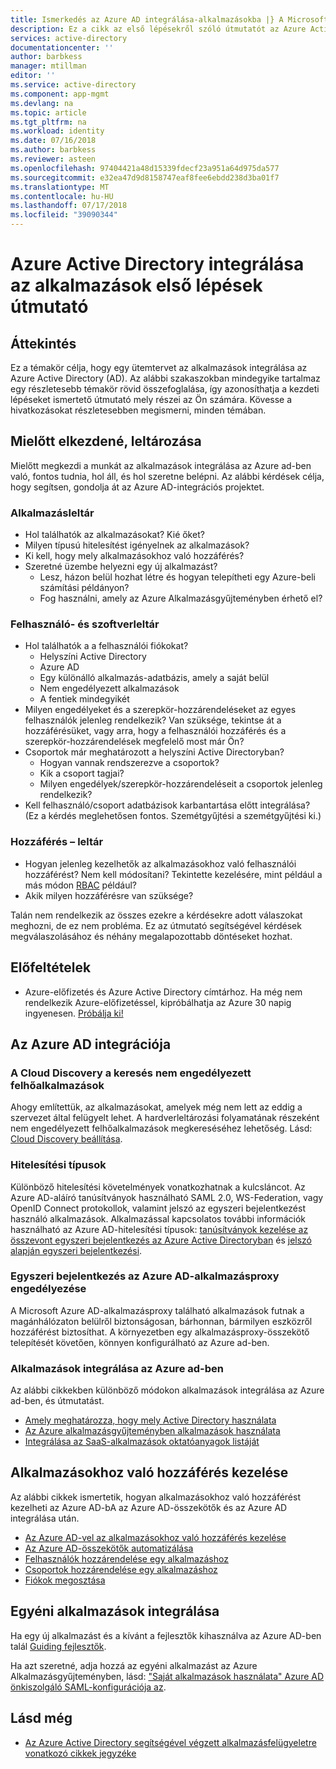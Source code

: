 ```yaml
---
title: Ismerkedés az Azure AD integrálása-alkalmazásokba |} A Microsoft Docs
description: Ez a cikk az első lépésekről szóló útmutatót az Azure Active Directory (AD) integrálása a helyszíni alkalmazások és a felhőalapú alkalmazások.
services: active-directory
documentationcenter: ''
author: barbkess
manager: mtillman
editor: ''
ms.service: active-directory
ms.component: app-mgmt
ms.devlang: na
ms.topic: article
ms.tgt_pltfrm: na
ms.workload: identity
ms.date: 07/16/2018
ms.author: barbkess
ms.reviewer: asteen
ms.openlocfilehash: 97404421a48d15339fdecf23a951a64d975da577
ms.sourcegitcommit: e32ea47d9d8158747eaf8fee6ebdd238d3ba01f7
ms.translationtype: MT
ms.contentlocale: hu-HU
ms.lasthandoff: 07/17/2018
ms.locfileid: "39090344"
---
```

# <a name="integrating-azure-active-directory-with-applications-getting-started-guide"></a>Azure Active Directory integrálása az alkalmazások első lépések útmutató
## <a name="overview"></a>Áttekintés
Ez a témakör célja, hogy egy ütemtervet az alkalmazások integrálása az Azure Active Directory (AD). Az alábbi szakaszokban mindegyike tartalmaz egy részletesebb témakör rövid összefoglalása, így azonosíthatja a kezdeti lépéseket ismertető útmutató mely részei az Ön számára.  Kövesse a hivatkozásokat részletesebben megismerni, minden témában.

## <a name="before-you-begin-take-inventory"></a>Mielőtt elkezdené, leltározása
Mielőtt megkezdi a munkát az alkalmazások integrálása az Azure ad-ben való, fontos tudnia, hol áll, és hol szeretne belépni.  Az alábbi kérdések célja, hogy segítsen, gondolja át az Azure AD-integrációs projektet.

### <a name="application-inventory"></a>Alkalmazásleltár
* Hol találhatók az alkalmazásokat? Kié őket?
* Milyen típusú hitelesítést igényelnek az alkalmazások?
* Ki kell, hogy mely alkalmazásokhoz való hozzáférés?
* Szeretné üzembe helyezni egy új alkalmazást?
  * Lesz, házon belül hozhat létre és hogyan telepítheti egy Azure-beli számítási példányon?
  * Fog használni, amely az Azure Alkalmazásgyűjteményben érhető el?

### <a name="user-and-group-inventory"></a>Felhasználó- és szoftverleltár
* Hol találhatók a a felhasználói fiókokat?
  * Helyszíni Active Directory
  * Azure AD
  * Egy különálló alkalmazás-adatbázis, amely a saját belül
  * Nem engedélyezett alkalmazások
  * A fentiek mindegyikét
* Milyen engedélyeket és a szerepkör-hozzárendeléseket az egyes felhasználók jelenleg rendelkezik? Van szüksége, tekintse át a hozzáférésüket, vagy arra, hogy a felhasználói hozzáférés és a szerepkör-hozzárendelések megfelelő most már Ön?
* Csoportok már meghatározott a helyszíni Active Directoryban?
  * Hogyan vannak rendszerezve a csoportok?
  * Kik a csoport tagjai?
  * Milyen engedélyek/szerepkör-hozzárendeléseit a csoportok jelenleg rendelkezik?
* Kell felhasználó/csoport adatbázisok karbantartása előtt integrálása?  (Ez a kérdés meglehetősen fontos. Szemétgyűjtési a szemétgyűjtési ki.)

### <a name="access-management-inventory"></a>Hozzáférés – leltár
* Hogyan jelenleg kezelhetők az alkalmazásokhoz való felhasználói hozzáférést? Nem kell módosítani?  Tekintette kezelésére, mint például a más módon [RBAC](../../role-based-access-control/role-assignments-portal.md) például?
* Akik milyen hozzáférésre van szüksége?

Talán nem rendelkezik az összes ezekre a kérdésekre adott válaszokat meghozni, de ez nem probléma.  Ez az útmutató segítségével kérdések megválaszolásához és néhány megalapozottabb döntéseket hozhat.

## <a name="prerequisites"></a>Előfeltételek
* Azure-előfizetés és Azure Active Directory címtárhoz.  Ha még nem rendelkezik Azure-előfizetéssel, kipróbálhatja az Azure 30 napig ingyenesen. [Próbálja ki!](https://azure.microsoft.com/trial/get-started-active-directory/)

## <a name="application-integration-with-azure-ad"></a>Az Azure AD integrációja
### <a name="finding-unsanctioned-cloud-applications-with-cloud-discovery"></a>A Cloud Discovery a keresés nem engedélyezett felhőalkalmazások
Ahogy említettük, az alkalmazásokat, amelyek még nem lett az eddig a szervezet által felügyelt lehet.  A hardverleltározási folyamatának részeként nem engedélyezett felhőalkalmazások megkereséséhez lehetőség. Lásd: [Cloud Discovery beállítása](/cloud-app-security/set-up-cloud-discovery).

### <a name="authentication-types"></a>Hitelesítési típusok
Különböző hitelesítési követelmények vonatkozhatnak a kulcsláncot. Az Azure AD-aláíró tanúsítványok használható SAML 2.0, WS-Federation, vagy OpenID Connect protokollok, valamint jelszó az egyszeri bejelentkezést használó alkalmazások. Alkalmazással kapcsolatos további információk használható az Azure AD-hitelesítési típusok: [tanúsítványok kezelése az összevont egyszeri bejelentkezés az Azure Active Directoryban](manage-certificates-for-federated-single-sign-on.md) és [jelszó alapján egyszeri bejelentkezési](what-is-single-sign-on.md).

### <a name="enabling-sso-with-azure-ad-app-proxy"></a>Egyszeri bejelentkezés az Azure AD-alkalmazásproxy engedélyezése
A Microsoft Azure AD-alkalmazásproxy található alkalmazások futnak a magánhálózaton belülről biztonságosan, bárhonnan, bármilyen eszközről hozzáférést biztosíthat. A környezetben egy alkalmazásproxy-összekötő telepítését követően, könnyen konfigurálható az Azure ad-ben.

### <a name="integrating-applications-with-azure-ad"></a>Alkalmazások integrálása az Azure ad-ben
Az alábbi cikkekben különböző módokon alkalmazások integrálása az Azure ad-ben, és útmutatást.

* [Amely meghatározza, hogy mely Active Directory használata](../fundamentals/active-directory-administer.md)
* [Az Azure alkalmazásgyűjteményben alkalmazások használata](what-is-single-sign-on.md)
* [Integrálása az SaaS-alkalmazások oktatóanyagok listáját](../saas-apps/tutorial-list.md)

## <a name="managing-access-to-applications"></a>Alkalmazásokhoz való hozzáférés kezelése
Az alábbi cikkek ismertetik, hogyan alkalmazásokhoz való hozzáférést kezelheti az Azure AD-bA az Azure AD-összekötők és az Azure AD integrálása után.

* [Az Azure AD-vel az alkalmazásokhoz való hozzáférés kezelése](what-is-access-management.md)
* [Az Azure AD-összekötők automatizálása](../active-directory-saas-app-provisioning.md)
* [Felhasználók hozzárendelése egy alkalmazáshoz](../active-directory-applications-guiding-developers-assigning-users.md)
* [Csoportok hozzárendelése egy alkalmazáshoz](../active-directory-applications-guiding-developers-assigning-groups.md)
* [Fiókok megosztása](../active-directory-sharing-accounts.md)

## <a name="integrating-custom-applications"></a>Egyéni alkalmazások integrálása
Ha egy új alkalmazást és a kívánt a fejlesztők kihasználva az Azure AD-ben talál [Guiding fejlesztők](../active-directory-applications-guiding-developers-for-lob-applications.md).

Ha azt szeretné, adja hozzá az egyéni alkalmazást az Azure Alkalmazásgyűjteményben, lásd: ["Saját alkalmazások használata" Azure AD önkiszolgáló SAML-konfigurációja az](https://cloudblogs.microsoft.com/enterprisemobility/2015/06/17/bring-your-own-app-with-azure-ad-self-service-saml-configuration-now-in-preview/).

## <a name="see-also"></a>Lásd még
* [Az Azure Active Directory segítségével végzett alkalmazásfelügyeletre vonatkozó cikkek jegyzéke](../active-directory-apps-index.md)

